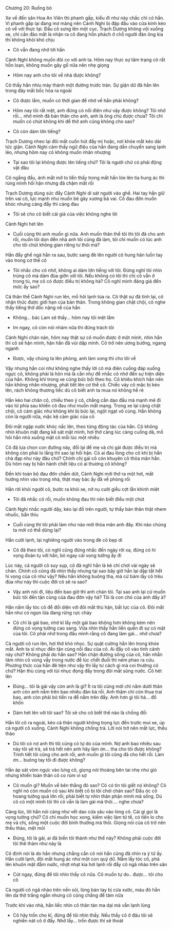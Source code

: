 




Chương 20: Ruồng bỏ

Xe về đến sân Hoa An Viên thì phanh gấp, kiểu đi như này chắc chỉ có hắn. Vì phanh gấp lại đang mơ màng nên Cảnh Nghi bị đập đầu vào cửa kính kéo cô về với thực tại. Đầu cô sưng lên một cục. Trạch Dương không vội xuống xe, chỉ cần đảo mắt là nhận ra cô đang hồn phách ở chỗ người đàn ông kia thì không khỏi khó chịu

- Cô vẫn đang nhớ tới hắn

Cảnh Nghi không muốn đôi co với anh ta. Hôm nay thực sự tâm trạng cô rất hỗn loạn, không muốn gây gổ nữa nên nhẹ giọng

- Hôm nay anh cho tôi về nhà được không?

Cô thấy hắn nhíu mày thành một đường trước trán. Sự giận dữ đã hằn lên trong đáy mắt bốc hỏa ra ngoài

- Cô được lắm, muốn có thời gian để nhớ về hắn phải không?

- Hôm nay tôi rất mệt, anh đừng có nổi điên như vậy được không? Tôi nhớ rồi... nhớ mình đã bán thân cho anh, anh là ông chủ được chưa? Tôi chỉ muốn có chút không khí để thở anh cũng không cho sao?

- Cô còn dám lớn tiếng?

Trạch Dương nheo lại đôi mắt cuốn hút đầy mị hoặc, nơi khóe mắt kéo dài tức giận. Cảnh Nghi cảm thấy ngữ điệu của hắn đang dần chuyển sang lạnh lẽo, nhưng hôm nay cô không muốn nhân nhượng

- Tại sao tôi lại không được lên tiếng chứ? Tôi là người chứ có phải động vật đâu

Cô ngẩng đầu, ánh mắt mở to liền thấy trong mắt hắn lóe lên tia hung ác thì rùng mình hối hận nhưng đã chậm mất rồi

Trạch Dương dùng sức đẩy Cảnh Nghi dí sát người vào ghế. Hai tay hắn giữ trên vai cô, lực mạnh như muốn bẻ gãy xương bả vai. Cô đau đớn muốn khóc nhưng càng đẩy thì càng đau

- Tôi sẽ cho cô biết cái giá của việc không nghe lời

Cảnh Nghi hét lên

- Cuối cùng thì anh muốn gì nữa. Anh muốn thân thể tôi thì tôi đã cho anh rồi, muốn tôi dọn đến nhà anh tôi cũng đã làm, tôi chỉ muốn có lúc anh cho tôi chút không gian riêng tư thôi mà?

Hắn đẩy ghế ngả hẳn ra sau, bước sang đè lên người cô hung hãn luồn tay vào trong cơ thể cô

- Tôi nhắc cho cô nhớ, không ai dám lớn tiếng với tôi. Đừng nghĩ tôi nhìn trúng cô mà dám đùa giỡn với tôi. Nếu không có tôi thì chị cô vẫn ở trong tù, mẹ cô có được điều trị không hả? Cô nghĩ mình đáng giá đến mức ấy sao?

Cả thân thể Cảnh Nghi run lên, mồ hôi lạnh túa ra. Cô thật sự đã tỉnh lại, cô nhận thức được giới hạn của bản thân. Trong không gian chật chội, cô nghe thấy tiếng thở dốc nặng nề của hắn

- Không... bác Lam sẽ thấy... hôm nay tôi mệt lắm

- Im ngay, cô còn nói nhảm nữa thì đừng trách tôi

Cảnh Nghi chán nản, hôm nay thật sự cô muốn được ở một mình, nhìn hắn thì cô sẽ hận mình, hận hắn đã vùi dập mình. Cô trở nên ương bướng, ngang ngạnh

- Được, vậy chúng ta lên phòng, anh làm xong thì cho tôi về

Vậy nhưng hắn coi như không nghe thấy lời cô mà điên cuồng đáp xuống ngực cô, không phải là hôn mà là cắn như để nhắc cô nhớ đến sự hiện diện của hắn. Không khí trong xe cũng bức bối theo họ. Cô khiêu khích hắn nên hắn không nhân nhượng, phát tiết lên cơ thể cô. Chiếc váy cô mặc bị kéo lên, rách không thương tiếc dù cô biết anh ta mua nó không hề rẻ

Hắn kéo hai chân cô, chiều theo ý cô, chẳng cần dạo đầu mà mạnh mẽ đi vào từ phía sau khiến cô đau như muốn mất mạng. Trong xe lại càng chật chội, cô cảm giác như không khí bị bức lại, ngột ngạt vô cùng. Hắn không còn là người nữa, mặc kệ cảm giác của cô

Đôi mắt ngập nước khóc nấc lên, theo từng động tác của hắn. Cô không nhìn khuôn mặt đang kề sát mặt mình, hơi thở càng lúc càng cuồng dã, mồ hôi hắn nhỏ xuống mặt cô mỗi lúc một nhiều

Cô đã lựa chọn con đường này, đổi lại để mẹ và chị gái được điều trị mà không còn phải lo lắng thì sao lại hối hận. Có ai đau lòng cho cô khi bị hắn chà đạp như này đâu chứ? Chính chị gái cô còn khuyên cô thỏa mãn hắn. Dù hôm nay bị hắn hành chết liệu có ai thương cô không?

Đến khi toàn bộ đau đớn chấm dứt, Cảnh Nghi mới thở ra một hơi, mắt hướng nhìn vào trong nhà, thật may bác ấy đã về phòng rồi

Hắn rời khỏi người cô, bước ra khỏi xe, nở nụ cười giễu cợt lẫn khinh miệt

- Tôi đã nhắc cô rồi, muốn không đau thì nên biết điều một chút

Cảnh Nghi nhấc người dậy, kéo lại đồ trên người, tự thấy bản thân thật nhem nhuốc, bẩn thỉu

- Cuối cùng thì tôi phải làm như nào mới thỏa mãn anh đây. Khi nào chúng ta mới có thể dừng lại?

Hắn cười lạnh, lại nghiêng người vào trong đè cô bẹp dí

- Cô đã theo tôi, có nghĩ cũng đừng nhắc đến ngày rời xa, đừng có hi vọng đoàn tụ với hắn, bỏ ngay cái vọng tưởng ấy đi

Lúc này, cả người cô suy sụp, cô đã nghĩ hắn là kẻ chỉ chơi vài ngày sẽ chán. Chính cô cũng đã nhìn thấy nhưng tại sao bây giờ hắn lại dập tắt hết hi vọng của cô như vậy? Nếu hắn không buông tha, mà cứ bám lấy cô trêu đùa như này thì cuộc đời cô sẽ ra sao?

- Vậy anh nói đi, liệu đến bao giờ thì anh chán tôi. Tại sao anh lại cứ muốn bức tôi đến tận cùng của đau đớn vậy hả? Tôi là con chó của anh đấy à?

Hắn nắm lấy tóc cô để đối diện với đôi mắt thù hận, bất lực của cô. Đôi mắt hắn như có ngọn lửa đang rừng rực cháy

- Cô chỉ là gái bao, nhớ kĩ lấy một gái bao không hơn không kém nên đừng có vọng tưởng cao sang. Vừa nhìn thấy hắn liền quên đi sự có mặt của tôi. Cô phải nhớ trong đầu mình rằng cô đang làm gái... nhớ chưa?

Cả người cô run lên, hơi thở khó nhọc. Sự quật cường hằn lên trong khóe mắt. Anh ta sỉ nhục đến tận cùng nỗi đau của cô. Ai đẩy cô vào tình cảnh này chứ? Không phải do hắn sao? Hắn chặn đường sống của cô, hắn nhẫn tâm nhìn cô vùng vẫy trong nước để lúc chết đuối thì ném phao ra cứu. Phương thức của hắn đê tiện như vậy thì lấy tư cách gì mà coi thường cô chứ? Hận thù cùng với tủi nhục đọng đầy trong đôi mắt sũng nước. Cô hét lên

- Đúng... tôi là gái vậy còn anh là gì? Ít ra tôi cũng mới chỉ nằm dưới thân anh còn anh nằm trên bao nhiêu đàn bà rồi. Anh thậm chí còn thua trai bao, anh còn phải bỏ tiền ra để nằm trên đấy. Anh hơn gì tôi hả... đồ khốn

- Dám hét lên với tôi sao? Tôi sẽ cho cô biết thế nào là chống đối

Hắn lôi cô ra ngoài, kéo cả thân người không trọng lực đến trước mui xe, úp cả người cô xuống. Cảnh Nghi không chống trả. Lời nói trở nên mất lực, thều thào

- Dù tôi có nợ anh thì tôi cũng có tự do của mình. Nợ anh bao nhiêu sau này tôi sẽ trả, sẽ trả hết nên anh hãy làm ơn... tha cho tôi được không? Trinh tiết tôi cũng cho anh rồi, anh muốn gì tôi cũng đã cho hết rồi. Làm ơn... buông tay tôi đi được không?

Hằn áp sát vòm ngực vào lưng cô, giọng nói thoảng bên tai nhẹ như gió nhưng khiến toàn thân cô co rúm vì sợ

- Cô muốn gì? Muốn về bên thằng đó sao? Cô có tin tôi giết nó không? Cô nghĩ nó còn muốn cô sau khi biết cô bị tôi chơi chán sao? Đầu óc cô hoang tưởng quá lớn rồi, phải biết tự nhìn thân phận mình mà sống. Dù cô có một mình tôi thì cô vẫn là làm gái mà thôi.... nghe chưa?

Càng lúc, lời hắn nói càng như vết dao cứa sâu vào lòng cô. Cái gì gọi là vọng tưởng chứ? Cô chỉ muốn học xong, kiếm việc làm tử tế, có tiền lo cho mẹ và chị, sống một cuộc đời bình thường mà thôi. Giọng nói của cô trở nên thều thào, mệt mỏi

- Đúng, tôi là gái, ai đã biến tôi thành như thế này? Không phải cuộc đời tôi thê thảm như này là

Cô định nói là do hắn nhưng chẳng cần cô nói hắn cũng đã nhìn ra ý tứ ấy. Hắn cười lạnh, đôi mắt hung ác như một con quỷ dữ. Nắm lấy tóc cô, phả lên khuôn mặt đẫm nước, nhợt nhạt kia hơi lạnh rồi đẩy cô ngã nhào trên sân

- Cút ngay, đừng để tôi nhìn thấy cô nữa. Cô muốn tự do.. được... tôi cho cô

Cả người cô ngã nhào trên nền sỏi, lòng bàn tay bị cứa xước, máu đỏ hằn lên da thịt trắng ngần nhưng cô cũng chẳng để tâm nữa

Trước khi vào nhà, hắn liếc nhìn cô thân tàn ma dại mà vẫn lạnh lùng

- Cô hãy trốn cho kĩ, đừng để tôi nhìn thấy. Nếu thấy cô ở đâu tôi sẽ nghiền nát cô ở đấy. Nhớ lấy... trốn được thì sẽ thoát




